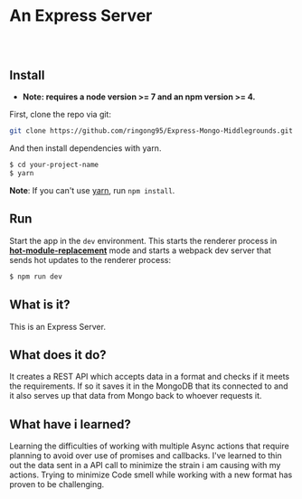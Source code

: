 # An Express Server

## 

<br/>

## Install

* **Note: requires a node version >= 7 and an npm version >= 4.**

First, clone the repo via git:

```bash
git clone https://github.com/ringong95/Express-Mongo-Middlegrounds.git your-project-name
```

And then install dependencies with yarn.

```bash
$ cd your-project-name
$ yarn
```
**Note**: If you can't use [yarn](https://github.com/yarnpkg/yarn), run `npm install`.

## Run

Start the app in the `dev` environment. This starts the renderer process in [**hot-module-replacement**](https://webpack.js.org/guides/hmr-react/) mode and starts a webpack dev server that sends hot updates to the renderer process:

```bash
$ npm run dev
```

## What is it?

This is an Express Server.

## What does it do?

It creates a REST API which accepts data in a format and checks if it meets the requirements. If so it saves it in the MongoDB that its connected to and it also serves up that data from Mongo back to whoever requests it.

## What have i learned?

Learning the difficulties of working with multiple Async actions that require planning to avoid over use of promises and callbacks. I've learned to thin out the data sent in a API call to minimize the strain i am causing with my actions. Trying to minimize Code smell while working with a new format has proven to be challenging.